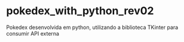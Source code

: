 # pokedex_with_python_rev02
Pokedex desenvolvida em python, utilizando a biblioteca TKinter para consumir API externa
